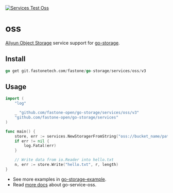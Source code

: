 [![Services Test Oss](https://git.fastonetech.com/fastone/go-storage/actions/workflows/services-test-oss.yml/badge.svg)](https://git.fastonetech.com/fastone/go-storage/actions/workflows/services-test-oss.yml)

# oss

[Aliyun Object Storage](https://cn.aliyun.com/product/oss) service support for [go-storage](https://git.fastonetech.com/fastone/go-storage).

## Install

```go
go get git.fastonetech.com/fastone/go-storage/services/oss/v3
```

## Usage

```go
import (
	"log"

	_ "github.com/fastone-open/go-storage/services/oss/v3"
	"github.com/fastone-open/go-storage/services"
)

func main() {
	store, err := services.NewStoragerFromString("oss://bucket_name/path/to/workdir?credential=hmac:<access_key>:<secret_key>&endpoint=https:<location>.aliyuncs.com")
	if err != nil {
		log.Fatal(err)
	}

	// Write data from io.Reader into hello.txt
	n, err := store.Write("hello.txt", r, length)
}
```

- See more examples in [go-storage-example](https://git.fastonetech.com/fastone/go-storage-example).
- Read [more docs](https://beyondstorage.io/docs/go-storage/services/oss) about go-service-oss. 
